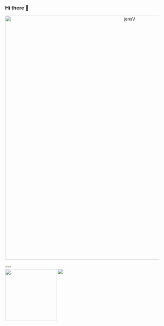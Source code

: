 ### Hi there 👋
<p align="center"> 
  <a href="https://github.com/ryo-ma/github-profile-trophy">
    <img  width=800 src="https://github-profile-trophy.vercel.app/?username=JensVanhulst&margin-w=10&theme=juicyfresh&no-frame=true" alt="jensV" />
  </a> 
</p>
---
<div>
  <img height="170" align="left" src="https://github-readme-stats.vercel.app/api?username=JensVanhulst&count_private=true&include_all_commits=true" />
  <img src="https://github-readme-stats.vercel.app/api/top-langs/?username=JensVanhulst&layout=compact" />
</div>
